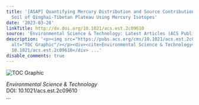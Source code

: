 ```yaml
---
title: '[ASAP] Quantifying Mercury Distribution and Source Contribution in Surface
  Soil of Qinghai-Tibetan Plateau Using Mercury Isotopes'
date: '2023-03-28'
linkTitle: http://dx.doi.org/10.1021/acs.est.2c09610
source: 'Environmental Science & Technology: Latest Articles (ACS Publications)'
description: '<p><img src="https://pubs.acs.org/cms/10.1021/acs.est.2c09610/asset/images/medium/es2c09610_0007.gif"
  alt="TOC Graphic"/></p><div><cite>Environmental Science & Technology</cite></div><div>DOI:
  10.1021/acs.est.2c09610</div> ...'
disable_comments: true
---
```

<p><img src="https://pubs.acs.org/cms/10.1021/acs.est.2c09610/asset/images/medium/es2c09610_0007.gif" alt="TOC Graphic"/></p><div><cite>Environmental Science & Technology</cite></div><div>DOI: 10.1021/acs.est.2c09610</div> ...